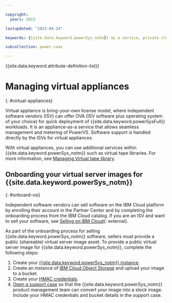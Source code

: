 ```yaml
---

copyright:
  years: 2023

lastupdated: "2023-04-24"

keywords: {{site.data.keyword.powerSys_notm}} as a service, private cloud, how-to, managing virtual appliances

subcollection: power-iaas

---
```


{{site.data.keyword.attribute-definition-list}}

# Managing virtual appliances
{: #virtual-appliances}

Virtual appliance is bring-your-own license model, where independent software vendors (ISV) can offer OVA (ISV software plus operating system of your choice) for quick deployment of {{site.data.keyword.powerSysFull}} workloads. It is an appliance-as-a service that allows seamless management and metering of PowerVS. Software support is handled directly by the ISVs for virtual appliances.

With virtual appliances, you can use additional services within {{site.data.keyword.powerSys_notm}} such as virtual tape libraries. For more information, see [Managing Virtual tape library](/docs-draft/power-iaas?topic=power-iaas-manage-vtl).


## Onboarding your virtual server images for {{site.data.keyword.powerSys_notm}}
{: #onboard-vsi}

Independent software vendors can sell software on the IBM Cloud platform by enrolling their account in the Partner Center and by completing the onboarding process from the IBM Cloud catalog. If you are an ISV and want to sell your software, see [Selling on IBM Cloud](/docs/sell?topic=sell-selling-clouds){: external}.

As part of the onboarding process for selling {{site.data.keyword.powerSys_notm}} software, sellers must provide a public (shareable) virtual server image asset. To provide a public virtual server image for {{site.data.keyword.powerSys_notm}}, complete the following steps:

1.	Create your [{{site.data.keyword.powerSys_notm}} instance](/docs-draft/power-iaas?topic=power-iaas-creating-power-virtual-server).
2.	Create an instance of [IBM Cloud Object Storage](/docs/cloud-object-storage?topic=cloud-object-storage-getting-started-cloud-object-storage) and upload your image to a bucket.
3.	Create your [HMAC credentials](/docs/cloud-object-storage?topic=cloud-object-storage-uhc-hmac-credentials-main).
4.	[Open a support case](/docs-draft/power-iaas?topic=power-iaas-getting-help-and-support) so that the {{site.data.keyword.powerSys_notm}} product management team can convert your image into a stock image. Include your HMAC credentials and bucket details in the support case.
